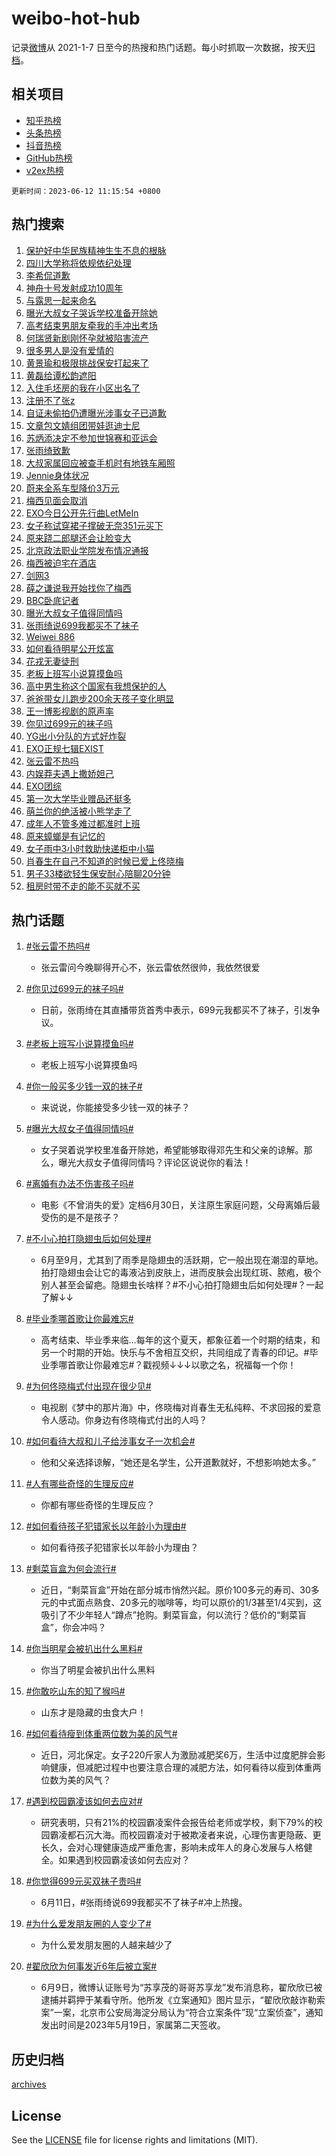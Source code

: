 # weibo-hot-hub

记录[微博](https://www.weibo.com)从 2021-1-7 日至今的热搜和热门话题。每小时抓取一次数据，按天[归档](archives)。

## 相关项目

- [知乎热榜](https://github.com/lonnyzhang423/zhihu-hot-hub)
- [头条热榜](https://github.com/lonnyzhang423/toutiao-hot-hub)
- [抖音热榜](https://github.com/lonnyzhang423/douyin-hot-hub)
- [GitHub热榜](https://github.com/lonnyzhang423/github-hot-hub)
- [v2ex热榜](https://github.com/lonnyzhang423/v2ex-hot-hub)


`更新时间：2023-06-12 11:15:54 +0800`

## 热门搜索

1. [保护好中华民族精神生生不息的根脉](https://m.weibo.cn/search?containerid=100103type%3D1%26t%3D10%26q%3D%23%E4%BF%9D%E6%8A%A4%E5%A5%BD%E4%B8%AD%E5%8D%8E%E6%B0%91%E6%97%8F%E7%B2%BE%E7%A5%9E%E7%94%9F%E7%94%9F%E4%B8%8D%E6%81%AF%E7%9A%84%E6%A0%B9%E8%84%89%23&stream_entry_id=51&isnewpage=1&extparam=seat%3D1%26dgr%3D0%26filter_type%3Drealtimehot%26c_type%3D51%26stream_entry_id%3D51%26cate%3D10103%26pos%3D0%26display_time%3D1686539753%26pre_seqid%3D168653975335801841923&luicode=10000011&lfid=106003type%253D25%2526t%253D3%2526disable_hot%253D1%2526filter_type%253Drealtimehot)
1. [四川大学称将依规依纪处理](https://m.weibo.cn/search?containerid=100103type%3D1%26t%3D10%26q%3D%23%E5%9B%9B%E5%B7%9D%E5%A4%A7%E5%AD%A6%E7%A7%B0%E5%B0%86%E4%BE%9D%E8%A7%84%E4%BE%9D%E7%BA%AA%E5%A4%84%E7%90%86%23&stream_entry_id=31&isnewpage=1&extparam=seat%3D1%26q%3D%2523%25E5%259B%259B%25E5%25B7%259D%25E5%25A4%25A7%25E5%25AD%25A6%25E7%25A7%25B0%25E5%25B0%2586%25E4%25BE%259D%25E8%25A7%2584%25E4%25BE%259D%25E7%25BA%25AA%25E5%25A4%2584%25E7%2590%2586%2523%26dgr%3D0%26c_type%3D31%26flag%3D1%26cate%3D5001%26pos%3D0%26realpos%3D1%26filter_type%3Drealtimehot%26band_rank%3D1%26stream_entry_id%3D31%26lcate%3D5001%26display_time%3D1686539753%26pre_seqid%3D168653975335801841923&luicode=10000011&lfid=106003type%253D25%2526t%253D3%2526disable_hot%253D1%2526filter_type%253Drealtimehot)
1. [李希侃道歉](https://m.weibo.cn/search?containerid=100103type%3D1%26t%3D10%26q%3D%23%E6%9D%8E%E5%B8%8C%E4%BE%83%E9%81%93%E6%AD%89%23&stream_entry_id=31&isnewpage=1&extparam=seat%3D1%26q%3D%2523%25E6%259D%258E%25E5%25B8%258C%25E4%25BE%2583%25E9%2581%2593%25E6%25AD%2589%2523%26dgr%3D0%26c_type%3D31%26flag%3D1%26cate%3D5001%26pos%3D1%26realpos%3D2%26filter_type%3Drealtimehot%26band_rank%3D2%26stream_entry_id%3D31%26lcate%3D5001%26display_time%3D1686539753%26pre_seqid%3D168653975335801841923&luicode=10000011&lfid=106003type%253D25%2526t%253D3%2526disable_hot%253D1%2526filter_type%253Drealtimehot)
1. [神舟十号发射成功10周年](https://m.weibo.cn/search?containerid=100103type%3D1%26t%3D10%26q%3D%23%E7%A5%9E%E8%88%9F%E5%8D%81%E5%8F%B7%E5%8F%91%E5%B0%84%E6%88%90%E5%8A%9F10%E5%91%A8%E5%B9%B4%23&stream_entry_id=31&isnewpage=1&extparam=seat%3D1%26q%3D%2523%25E7%25A5%259E%25E8%2588%259F%25E5%258D%2581%25E5%258F%25B7%25E5%258F%2591%25E5%25B0%2584%25E6%2588%2590%25E5%258A%259F10%25E5%2591%25A8%25E5%25B9%25B4%2523%26dgr%3D0%26c_type%3D31%26flag%3D0%26cate%3D5001%26pos%3D2%26realpos%3D3%26filter_type%3Drealtimehot%26band_rank%3D3%26stream_entry_id%3D31%26lcate%3D5001%26display_time%3D1686539753%26pre_seqid%3D168653975335801841923&luicode=10000011&lfid=106003type%253D25%2526t%253D3%2526disable_hot%253D1%2526filter_type%253Drealtimehot)
1. [与露思一起来命名](https://m.weibo.cn/search?containerid=100103type%3D1%26t%3D10%26q%3D%23%E4%B8%8E%E9%9C%B2%E6%80%9D%E4%B8%80%E8%B5%B7%E6%9D%A5%E5%91%BD%E5%90%8D%23&stream_entry_id=31&isnewpage=1&extparam=seat%3D1%26q%3D%2523%25E4%25B8%258E%25E9%259C%25B2%25E6%2580%259D%25E4%25B8%2580%25E8%25B5%25B7%25E6%259D%25A5%25E5%2591%25BD%25E5%2590%258D%2523%26dgr%3D0%26adid%3D192756%26c_type%3D31%26topic_ad%3D1%26cate%3D5001%26pos%3D3%26filter_type%3Drealtimehot%26stream_entry_id%3D31%26band_rank%3D4%26lcate%3D5001%26is_ad_pos%3D1%26display_time%3D1686539753%26pre_seqid%3D168653975335801841923&luicode=10000011&lfid=106003type%253D25%2526t%253D3%2526disable_hot%253D1%2526filter_type%253Drealtimehot)
1. [曝光大叔女子哭诉学校准备开除她](https://m.weibo.cn/search?containerid=100103type%3D1%26t%3D10%26q%3D%23%E6%9B%9D%E5%85%89%E5%A4%A7%E5%8F%94%E5%A5%B3%E5%AD%90%E5%93%AD%E8%AF%89%E5%AD%A6%E6%A0%A1%E5%87%86%E5%A4%87%E5%BC%80%E9%99%A4%E5%A5%B9%23&stream_entry_id=31&isnewpage=1&extparam=seat%3D1%26q%3D%2523%25E6%259B%259D%25E5%2585%2589%25E5%25A4%25A7%25E5%258F%2594%25E5%25A5%25B3%25E5%25AD%2590%25E5%2593%25AD%25E8%25AF%2589%25E5%25AD%25A6%25E6%25A0%25A1%25E5%2587%2586%25E5%25A4%2587%25E5%25BC%2580%25E9%2599%25A4%25E5%25A5%25B9%2523%26dgr%3D0%26c_type%3D31%26flag%3D16%26cate%3D5001%26pos%3D4%26realpos%3D4%26filter_type%3Drealtimehot%26band_rank%3D4%26stream_entry_id%3D31%26lcate%3D5001%26display_time%3D1686539753%26pre_seqid%3D168653975335801841923&luicode=10000011&lfid=106003type%253D25%2526t%253D3%2526disable_hot%253D1%2526filter_type%253Drealtimehot)
1. [高考结束男朋友牵我的手冲出考场](https://m.weibo.cn/search?containerid=100103type%3D1%26t%3D10%26q%3D%E9%AB%98%E8%80%83%E7%BB%93%E6%9D%9F%E7%94%B7%E6%9C%8B%E5%8F%8B%E7%89%B5%E6%88%91%E7%9A%84%E6%89%8B%E5%86%B2%E5%87%BA%E8%80%83%E5%9C%BA&stream_entry_id=31&isnewpage=1&extparam=seat%3D1%26q%3D%25E9%25AB%2598%25E8%2580%2583%25E7%25BB%2593%25E6%259D%259F%25E7%2594%25B7%25E6%259C%258B%25E5%258F%258B%25E7%2589%25B5%25E6%2588%2591%25E7%259A%2584%25E6%2589%258B%25E5%2586%25B2%25E5%2587%25BA%25E8%2580%2583%25E5%259C%25BA%26dgr%3D0%26c_type%3D31%26flag%3D2%26cate%3D5001%26pos%3D5%26realpos%3D5%26filter_type%3Drealtimehot%26band_rank%3D5%26stream_entry_id%3D31%26lcate%3D5001%26display_time%3D1686539753%26pre_seqid%3D168653975335801841923&luicode=10000011&lfid=106003type%253D25%2526t%253D3%2526disable_hot%253D1%2526filter_type%253Drealtimehot)
1. [何瑞贤新剧刚怀孕就被陷害流产](https://m.weibo.cn/search?containerid=100103type%3D1%26t%3D10%26q%3D%23%E4%BD%95%E7%91%9E%E8%B4%A4%E6%96%B0%E5%89%A7%E5%88%9A%E6%80%80%E5%AD%95%E5%B0%B1%E8%A2%AB%E9%99%B7%E5%AE%B3%E6%B5%81%E4%BA%A7%23&stream_entry_id=31&isnewpage=1&extparam=seat%3D1%26q%3D%2523%25E4%25BD%2595%25E7%2591%259E%25E8%25B4%25A4%25E6%2596%25B0%25E5%2589%25A7%25E5%2588%259A%25E6%2580%2580%25E5%25AD%2595%25E5%25B0%25B1%25E8%25A2%25AB%25E9%2599%25B7%25E5%25AE%25B3%25E6%25B5%2581%25E4%25BA%25A7%2523%26dgr%3D0%26c_type%3D31%26flag%3D2%26cate%3D5001%26pos%3D6%26realpos%3D6%26filter_type%3Drealtimehot%26band_rank%3D6%26stream_entry_id%3D31%26lcate%3D5001%26display_time%3D1686539753%26pre_seqid%3D168653975335801841923&luicode=10000011&lfid=106003type%253D25%2526t%253D3%2526disable_hot%253D1%2526filter_type%253Drealtimehot)
1. [很多男人是没有爱情的](https://m.weibo.cn/search?containerid=100103type%3D1%26t%3D10%26q%3D%E5%BE%88%E5%A4%9A%E7%94%B7%E4%BA%BA%E6%98%AF%E6%B2%A1%E6%9C%89%E7%88%B1%E6%83%85%E7%9A%84&stream_entry_id=31&isnewpage=1&extparam=seat%3D1%26q%3D%25E5%25BE%2588%25E5%25A4%259A%25E7%2594%25B7%25E4%25BA%25BA%25E6%2598%25AF%25E6%25B2%25A1%25E6%259C%2589%25E7%2588%25B1%25E6%2583%2585%25E7%259A%2584%26dgr%3D0%26c_type%3D31%26flag%3D2%26cate%3D5001%26pos%3D7%26realpos%3D7%26filter_type%3Drealtimehot%26band_rank%3D7%26stream_entry_id%3D31%26lcate%3D5001%26display_time%3D1686539753%26pre_seqid%3D168653975335801841923&luicode=10000011&lfid=106003type%253D25%2526t%253D3%2526disable_hot%253D1%2526filter_type%253Drealtimehot)
1. [黄景瑜和极限挑战保安打起来了](https://m.weibo.cn/search?containerid=100103type%3D1%26t%3D10%26q%3D%23%E9%BB%84%E6%99%AF%E7%91%9C%E5%92%8C%E6%9E%81%E9%99%90%E6%8C%91%E6%88%98%E4%BF%9D%E5%AE%89%E6%89%93%E8%B5%B7%E6%9D%A5%E4%BA%86%23&stream_entry_id=31&isnewpage=1&extparam=seat%3D1%26q%3D%2523%25E9%25BB%2584%25E6%2599%25AF%25E7%2591%259C%25E5%2592%258C%25E6%259E%2581%25E9%2599%2590%25E6%258C%2591%25E6%2588%2598%25E4%25BF%259D%25E5%25AE%2589%25E6%2589%2593%25E8%25B5%25B7%25E6%259D%25A5%25E4%25BA%2586%2523%26dgr%3D0%26c_type%3D31%26flag%3D2%26cate%3D5001%26pos%3D8%26realpos%3D8%26filter_type%3Drealtimehot%26band_rank%3D8%26stream_entry_id%3D31%26lcate%3D5001%26display_time%3D1686539753%26pre_seqid%3D168653975335801841923&luicode=10000011&lfid=106003type%253D25%2526t%253D3%2526disable_hot%253D1%2526filter_type%253Drealtimehot)
1. [黄磊给谭松韵遮阳](https://m.weibo.cn/search?containerid=100103type%3D1%26t%3D10%26q%3D%23%E9%BB%84%E7%A3%8A%E7%BB%99%E8%B0%AD%E6%9D%BE%E9%9F%B5%E9%81%AE%E9%98%B3%23&stream_entry_id=31&isnewpage=1&extparam=seat%3D1%26q%3D%2523%25E9%25BB%2584%25E7%25A3%258A%25E7%25BB%2599%25E8%25B0%25AD%25E6%259D%25BE%25E9%259F%25B5%25E9%2581%25AE%25E9%2598%25B3%2523%26dgr%3D0%26c_type%3D31%26flag%3D1%26cate%3D5001%26pos%3D9%26realpos%3D9%26filter_type%3Drealtimehot%26band_rank%3D9%26stream_entry_id%3D31%26lcate%3D5001%26display_time%3D1686539753%26pre_seqid%3D168653975335801841923&luicode=10000011&lfid=106003type%253D25%2526t%253D3%2526disable_hot%253D1%2526filter_type%253Drealtimehot)
1. [入住毛坯房的我在小区出名了](https://m.weibo.cn/search?containerid=100103type%3D1%26t%3D10%26q%3D%23%E5%85%A5%E4%BD%8F%E6%AF%9B%E5%9D%AF%E6%88%BF%E7%9A%84%E6%88%91%E5%9C%A8%E5%B0%8F%E5%8C%BA%E5%87%BA%E5%90%8D%E4%BA%86%23&stream_entry_id=31&isnewpage=1&extparam=seat%3D1%26q%3D%2523%25E5%2585%25A5%25E4%25BD%258F%25E6%25AF%259B%25E5%259D%25AF%25E6%2588%25BF%25E7%259A%2584%25E6%2588%2591%25E5%259C%25A8%25E5%25B0%258F%25E5%258C%25BA%25E5%2587%25BA%25E5%2590%258D%25E4%25BA%2586%2523%26dgr%3D0%26c_type%3D31%26flag%3D2%26cate%3D5001%26pos%3D10%26realpos%3D10%26filter_type%3Drealtimehot%26band_rank%3D10%26stream_entry_id%3D31%26lcate%3D5001%26display_time%3D1686539753%26pre_seqid%3D168653975335801841923&luicode=10000011&lfid=106003type%253D25%2526t%253D3%2526disable_hot%253D1%2526filter_type%253Drealtimehot)
1. [注册不了张z](https://m.weibo.cn/search?containerid=100103type%3D1%26t%3D10%26q%3D%23%E6%B3%A8%E5%86%8C%E4%B8%8D%E4%BA%86%E5%BC%A0z%23&stream_entry_id=31&isnewpage=1&extparam=seat%3D1%26q%3D%2523%25E6%25B3%25A8%25E5%2586%258C%25E4%25B8%258D%25E4%25BA%2586%25E5%25BC%25A0z%2523%26dgr%3D0%26c_type%3D31%26flag%3D0%26cate%3D5001%26pos%3D11%26realpos%3D11%26filter_type%3Drealtimehot%26band_rank%3D11%26stream_entry_id%3D31%26lcate%3D5001%26display_time%3D1686539753%26pre_seqid%3D168653975335801841923&luicode=10000011&lfid=106003type%253D25%2526t%253D3%2526disable_hot%253D1%2526filter_type%253Drealtimehot)
1. [自证未偷拍仍遭曝光涉事女子已道歉](https://m.weibo.cn/search?containerid=100103type%3D1%26t%3D10%26q%3D%23%E8%87%AA%E8%AF%81%E6%9C%AA%E5%81%B7%E6%8B%8D%E4%BB%8D%E9%81%AD%E6%9B%9D%E5%85%89%E6%B6%89%E4%BA%8B%E5%A5%B3%E5%AD%90%E5%B7%B2%E9%81%93%E6%AD%89%23&stream_entry_id=31&isnewpage=1&extparam=seat%3D1%26q%3D%2523%25E8%2587%25AA%25E8%25AF%2581%25E6%259C%25AA%25E5%2581%25B7%25E6%258B%258D%25E4%25BB%258D%25E9%2581%25AD%25E6%259B%259D%25E5%2585%2589%25E6%25B6%2589%25E4%25BA%258B%25E5%25A5%25B3%25E5%25AD%2590%25E5%25B7%25B2%25E9%2581%2593%25E6%25AD%2589%2523%26dgr%3D0%26c_type%3D31%26flag%3D0%26cate%3D5001%26pos%3D12%26realpos%3D12%26filter_type%3Drealtimehot%26band_rank%3D12%26stream_entry_id%3D31%26lcate%3D5001%26display_time%3D1686539753%26pre_seqid%3D168653975335801841923&luicode=10000011&lfid=106003type%253D25%2526t%253D3%2526disable_hot%253D1%2526filter_type%253Drealtimehot)
1. [文章包文婧组团带娃逛迪士尼](https://m.weibo.cn/search?containerid=100103type%3D1%26t%3D10%26q%3D%23%E6%96%87%E7%AB%A0%E5%8C%85%E6%96%87%E5%A9%A7%E7%BB%84%E5%9B%A2%E5%B8%A6%E5%A8%83%E9%80%9B%E8%BF%AA%E5%A3%AB%E5%B0%BC%23&stream_entry_id=31&isnewpage=1&extparam=seat%3D1%26q%3D%2523%25E6%2596%2587%25E7%25AB%25A0%25E5%258C%2585%25E6%2596%2587%25E5%25A9%25A7%25E7%25BB%2584%25E5%259B%25A2%25E5%25B8%25A6%25E5%25A8%2583%25E9%2580%259B%25E8%25BF%25AA%25E5%25A3%25AB%25E5%25B0%25BC%2523%26dgr%3D0%26c_type%3D31%26flag%3D2%26cate%3D5001%26pos%3D13%26realpos%3D13%26filter_type%3Drealtimehot%26band_rank%3D13%26stream_entry_id%3D31%26lcate%3D5001%26display_time%3D1686539753%26pre_seqid%3D168653975335801841923&luicode=10000011&lfid=106003type%253D25%2526t%253D3%2526disable_hot%253D1%2526filter_type%253Drealtimehot)
1. [苏炳添决定不参加世锦赛和亚运会](https://m.weibo.cn/search?containerid=100103type%3D1%26t%3D10%26q%3D%23%E8%8B%8F%E7%82%B3%E6%B7%BB%E5%86%B3%E5%AE%9A%E4%B8%8D%E5%8F%82%E5%8A%A0%E4%B8%96%E9%94%A6%E8%B5%9B%E5%92%8C%E4%BA%9A%E8%BF%90%E4%BC%9A%23&stream_entry_id=31&isnewpage=1&extparam=seat%3D1%26q%3D%2523%25E8%258B%258F%25E7%2582%25B3%25E6%25B7%25BB%25E5%2586%25B3%25E5%25AE%259A%25E4%25B8%258D%25E5%258F%2582%25E5%258A%25A0%25E4%25B8%2596%25E9%2594%25A6%25E8%25B5%259B%25E5%2592%258C%25E4%25BA%259A%25E8%25BF%2590%25E4%25BC%259A%2523%26dgr%3D0%26c_type%3D31%26flag%3D1%26cate%3D5001%26pos%3D14%26realpos%3D14%26filter_type%3Drealtimehot%26band_rank%3D14%26stream_entry_id%3D31%26lcate%3D5001%26display_time%3D1686539753%26pre_seqid%3D168653975335801841923&luicode=10000011&lfid=106003type%253D25%2526t%253D3%2526disable_hot%253D1%2526filter_type%253Drealtimehot)
1. [张雨绮致歉](https://m.weibo.cn/search?containerid=100103type%3D1%26t%3D10%26q%3D%E5%BC%A0%E9%9B%A8%E7%BB%AE%E8%87%B4%E6%AD%89&stream_entry_id=31&isnewpage=1&extparam=seat%3D1%26q%3D%25E5%25BC%25A0%25E9%259B%25A8%25E7%25BB%25AE%25E8%2587%25B4%25E6%25AD%2589%26dgr%3D0%26c_type%3D31%26flag%3D2%26cate%3D5001%26pos%3D15%26realpos%3D15%26filter_type%3Drealtimehot%26band_rank%3D15%26stream_entry_id%3D31%26lcate%3D5001%26display_time%3D1686539753%26pre_seqid%3D168653975335801841923&luicode=10000011&lfid=106003type%253D25%2526t%253D3%2526disable_hot%253D1%2526filter_type%253Drealtimehot)
1. [大叔家属回应被查手机时有地铁车厢照](https://m.weibo.cn/search?containerid=100103type%3D1%26t%3D10%26q%3D%23%E5%A4%A7%E5%8F%94%E5%AE%B6%E5%B1%9E%E5%9B%9E%E5%BA%94%E8%A2%AB%E6%9F%A5%E6%89%8B%E6%9C%BA%E6%97%B6%E6%9C%89%E5%9C%B0%E9%93%81%E8%BD%A6%E5%8E%A2%E7%85%A7%23&stream_entry_id=31&isnewpage=1&extparam=seat%3D1%26q%3D%2523%25E5%25A4%25A7%25E5%258F%2594%25E5%25AE%25B6%25E5%25B1%259E%25E5%259B%259E%25E5%25BA%2594%25E8%25A2%25AB%25E6%259F%25A5%25E6%2589%258B%25E6%259C%25BA%25E6%2597%25B6%25E6%259C%2589%25E5%259C%25B0%25E9%2593%2581%25E8%25BD%25A6%25E5%258E%25A2%25E7%2585%25A7%2523%26dgr%3D0%26c_type%3D31%26flag%3D0%26cate%3D5001%26pos%3D16%26realpos%3D16%26filter_type%3Drealtimehot%26band_rank%3D16%26stream_entry_id%3D31%26lcate%3D5001%26display_time%3D1686539753%26pre_seqid%3D168653975335801841923&luicode=10000011&lfid=106003type%253D25%2526t%253D3%2526disable_hot%253D1%2526filter_type%253Drealtimehot)
1. [Jennie身体状况](https://m.weibo.cn/search?containerid=100103type%3D1%26t%3D10%26q%3D%23Jennie%E8%BA%AB%E4%BD%93%E7%8A%B6%E5%86%B5%23&stream_entry_id=31&isnewpage=1&extparam=seat%3D1%26q%3D%2523Jennie%25E8%25BA%25AB%25E4%25BD%2593%25E7%258A%25B6%25E5%2586%25B5%2523%26dgr%3D0%26c_type%3D31%26flag%3D2%26cate%3D5001%26pos%3D17%26realpos%3D17%26filter_type%3Drealtimehot%26band_rank%3D17%26stream_entry_id%3D31%26lcate%3D5001%26display_time%3D1686539753%26pre_seqid%3D168653975335801841923&luicode=10000011&lfid=106003type%253D25%2526t%253D3%2526disable_hot%253D1%2526filter_type%253Drealtimehot)
1. [蔚来全系车型降价3万元](https://m.weibo.cn/search?containerid=100103type%3D1%26t%3D10%26q%3D%23%E8%94%9A%E6%9D%A5%E5%85%A8%E7%B3%BB%E8%BD%A6%E5%9E%8B%E9%99%8D%E4%BB%B73%E4%B8%87%E5%85%83%23&stream_entry_id=31&isnewpage=1&extparam=seat%3D1%26q%3D%2523%25E8%2594%259A%25E6%259D%25A5%25E5%2585%25A8%25E7%25B3%25BB%25E8%25BD%25A6%25E5%259E%258B%25E9%2599%258D%25E4%25BB%25B73%25E4%25B8%2587%25E5%2585%2583%2523%26dgr%3D0%26c_type%3D31%26flag%3D1%26cate%3D5001%26pos%3D18%26realpos%3D18%26filter_type%3Drealtimehot%26band_rank%3D18%26stream_entry_id%3D31%26lcate%3D5001%26display_time%3D1686539753%26pre_seqid%3D168653975335801841923&luicode=10000011&lfid=106003type%253D25%2526t%253D3%2526disable_hot%253D1%2526filter_type%253Drealtimehot)
1. [梅西见面会取消](https://m.weibo.cn/search?containerid=100103type%3D1%26t%3D10%26q%3D%23%E6%A2%85%E8%A5%BF%E8%A7%81%E9%9D%A2%E4%BC%9A%E5%8F%96%E6%B6%88%23&stream_entry_id=31&isnewpage=1&extparam=seat%3D1%26q%3D%2523%25E6%25A2%2585%25E8%25A5%25BF%25E8%25A7%2581%25E9%259D%25A2%25E4%25BC%259A%25E5%258F%2596%25E6%25B6%2588%2523%26dgr%3D0%26c_type%3D31%26flag%3D2%26cate%3D5001%26pos%3D19%26realpos%3D19%26filter_type%3Drealtimehot%26band_rank%3D19%26stream_entry_id%3D31%26lcate%3D5001%26display_time%3D1686539753%26pre_seqid%3D168653975335801841923&luicode=10000011&lfid=106003type%253D25%2526t%253D3%2526disable_hot%253D1%2526filter_type%253Drealtimehot)
1. [EXO今日公开先行曲LetMeIn](https://m.weibo.cn/search?containerid=100103type%3D1%26t%3D10%26q%3D%23EXO%E4%BB%8A%E6%97%A5%E5%85%AC%E5%BC%80%E5%85%88%E8%A1%8C%E6%9B%B2LetMeIn%23&stream_entry_id=31&isnewpage=1&extparam=seat%3D1%26q%3D%2523EXO%25E4%25BB%258A%25E6%2597%25A5%25E5%2585%25AC%25E5%25BC%2580%25E5%2585%2588%25E8%25A1%258C%25E6%259B%25B2LetMeIn%2523%26dgr%3D0%26c_type%3D31%26flag%3D1%26cate%3D5001%26pos%3D20%26realpos%3D20%26filter_type%3Drealtimehot%26band_rank%3D20%26stream_entry_id%3D31%26lcate%3D5001%26display_time%3D1686539753%26pre_seqid%3D168653975335801841923&luicode=10000011&lfid=106003type%253D25%2526t%253D3%2526disable_hot%253D1%2526filter_type%253Drealtimehot)
1. [女子称试穿裙子撑破无奈351元买下](https://m.weibo.cn/search?containerid=100103type%3D1%26t%3D10%26q%3D%23%E5%A5%B3%E5%AD%90%E7%A7%B0%E8%AF%95%E7%A9%BF%E8%A3%99%E5%AD%90%E6%92%91%E7%A0%B4%E6%97%A0%E5%A5%88351%E5%85%83%E4%B9%B0%E4%B8%8B%23&stream_entry_id=31&isnewpage=1&extparam=seat%3D1%26q%3D%2523%25E5%25A5%25B3%25E5%25AD%2590%25E7%25A7%25B0%25E8%25AF%2595%25E7%25A9%25BF%25E8%25A3%2599%25E5%25AD%2590%25E6%2592%2591%25E7%25A0%25B4%25E6%2597%25A0%25E5%25A5%2588351%25E5%2585%2583%25E4%25B9%25B0%25E4%25B8%258B%2523%26dgr%3D0%26c_type%3D31%26flag%3D1%26cate%3D5001%26pos%3D21%26realpos%3D21%26filter_type%3Drealtimehot%26band_rank%3D21%26stream_entry_id%3D31%26lcate%3D5001%26display_time%3D1686539753%26pre_seqid%3D168653975335801841923&luicode=10000011&lfid=106003type%253D25%2526t%253D3%2526disable_hot%253D1%2526filter_type%253Drealtimehot)
1. [原来跷二郎腿还会让脸变大](https://m.weibo.cn/search?containerid=100103type%3D1%26t%3D10%26q%3D%23%E5%8E%9F%E6%9D%A5%E8%B7%B7%E4%BA%8C%E9%83%8E%E8%85%BF%E8%BF%98%E4%BC%9A%E8%AE%A9%E8%84%B8%E5%8F%98%E5%A4%A7%23&stream_entry_id=31&isnewpage=1&extparam=seat%3D1%26q%3D%2523%25E5%258E%259F%25E6%259D%25A5%25E8%25B7%25B7%25E4%25BA%258C%25E9%2583%258E%25E8%2585%25BF%25E8%25BF%2598%25E4%25BC%259A%25E8%25AE%25A9%25E8%2584%25B8%25E5%258F%2598%25E5%25A4%25A7%2523%26dgr%3D0%26c_type%3D31%26flag%3D0%26cate%3D5001%26pos%3D22%26realpos%3D22%26filter_type%3Drealtimehot%26band_rank%3D22%26stream_entry_id%3D31%26lcate%3D5001%26display_time%3D1686539753%26pre_seqid%3D168653975335801841923&luicode=10000011&lfid=106003type%253D25%2526t%253D3%2526disable_hot%253D1%2526filter_type%253Drealtimehot)
1. [北京政法职业学院发布情况通报](https://m.weibo.cn/search?containerid=100103type%3D1%26t%3D10%26q%3D%23%E5%8C%97%E4%BA%AC%E6%94%BF%E6%B3%95%E8%81%8C%E4%B8%9A%E5%AD%A6%E9%99%A2%E5%8F%91%E5%B8%83%E6%83%85%E5%86%B5%E9%80%9A%E6%8A%A5%23&stream_entry_id=31&isnewpage=1&extparam=seat%3D1%26q%3D%2523%25E5%258C%2597%25E4%25BA%25AC%25E6%2594%25BF%25E6%25B3%2595%25E8%2581%258C%25E4%25B8%259A%25E5%25AD%25A6%25E9%2599%25A2%25E5%258F%2591%25E5%25B8%2583%25E6%2583%2585%25E5%2586%25B5%25E9%2580%259A%25E6%258A%25A5%2523%26dgr%3D0%26c_type%3D31%26flag%3D2%26cate%3D5001%26pos%3D23%26realpos%3D23%26filter_type%3Drealtimehot%26band_rank%3D23%26stream_entry_id%3D31%26lcate%3D5001%26display_time%3D1686539753%26pre_seqid%3D168653975335801841923&luicode=10000011&lfid=106003type%253D25%2526t%253D3%2526disable_hot%253D1%2526filter_type%253Drealtimehot)
1. [梅西被迫宅在酒店](https://m.weibo.cn/search?containerid=100103type%3D1%26t%3D10%26q%3D%23%E6%A2%85%E8%A5%BF%E8%A2%AB%E8%BF%AB%E5%AE%85%E5%9C%A8%E9%85%92%E5%BA%97%23&stream_entry_id=31&isnewpage=1&extparam=seat%3D1%26q%3D%2523%25E6%25A2%2585%25E8%25A5%25BF%25E8%25A2%25AB%25E8%25BF%25AB%25E5%25AE%2585%25E5%259C%25A8%25E9%2585%2592%25E5%25BA%2597%2523%26dgr%3D0%26c_type%3D31%26flag%3D2%26cate%3D5001%26pos%3D24%26realpos%3D24%26filter_type%3Drealtimehot%26band_rank%3D24%26stream_entry_id%3D31%26lcate%3D5001%26display_time%3D1686539753%26pre_seqid%3D168653975335801841923&luicode=10000011&lfid=106003type%253D25%2526t%253D3%2526disable_hot%253D1%2526filter_type%253Drealtimehot)
1. [剑网3](https://m.weibo.cn/search?containerid=100103type%3D1%26t%3D10%26q%3D%E5%89%91%E7%BD%913&stream_entry_id=31&isnewpage=1&extparam=seat%3D1%26q%3D%25E5%2589%2591%25E7%25BD%25913%26dgr%3D0%26c_type%3D31%26flag%3D1%26cate%3D5001%26pos%3D25%26realpos%3D25%26filter_type%3Drealtimehot%26band_rank%3D25%26stream_entry_id%3D31%26lcate%3D5001%26display_time%3D1686539753%26pre_seqid%3D168653975335801841923&luicode=10000011&lfid=106003type%253D25%2526t%253D3%2526disable_hot%253D1%2526filter_type%253Drealtimehot)
1. [薛之谦说我开始找你了梅西](https://m.weibo.cn/search?containerid=100103type%3D1%26t%3D10%26q%3D%23%E8%96%9B%E4%B9%8B%E8%B0%A6%E8%AF%B4%E6%88%91%E5%BC%80%E5%A7%8B%E6%89%BE%E4%BD%A0%E4%BA%86%E6%A2%85%E8%A5%BF%23&stream_entry_id=31&isnewpage=1&extparam=seat%3D1%26q%3D%2523%25E8%2596%259B%25E4%25B9%258B%25E8%25B0%25A6%25E8%25AF%25B4%25E6%2588%2591%25E5%25BC%2580%25E5%25A7%258B%25E6%2589%25BE%25E4%25BD%25A0%25E4%25BA%2586%25E6%25A2%2585%25E8%25A5%25BF%2523%26dgr%3D0%26c_type%3D31%26flag%3D0%26cate%3D5001%26pos%3D26%26realpos%3D26%26filter_type%3Drealtimehot%26band_rank%3D26%26stream_entry_id%3D31%26lcate%3D5001%26display_time%3D1686539753%26pre_seqid%3D168653975335801841923&luicode=10000011&lfid=106003type%253D25%2526t%253D3%2526disable_hot%253D1%2526filter_type%253Drealtimehot)
1. [BBC卧底记者](https://m.weibo.cn/search?containerid=100103type%3D1%26t%3D10%26q%3DBBC%E5%8D%A7%E5%BA%95%E8%AE%B0%E8%80%85&stream_entry_id=31&isnewpage=1&extparam=seat%3D1%26q%3DBBC%25E5%258D%25A7%25E5%25BA%2595%25E8%25AE%25B0%25E8%2580%2585%26dgr%3D0%26c_type%3D31%26flag%3D1%26cate%3D5001%26pos%3D27%26realpos%3D27%26filter_type%3Drealtimehot%26band_rank%3D27%26stream_entry_id%3D31%26lcate%3D5001%26display_time%3D1686539753%26pre_seqid%3D168653975335801841923&luicode=10000011&lfid=106003type%253D25%2526t%253D3%2526disable_hot%253D1%2526filter_type%253Drealtimehot)
1. [曝光大叔女子值得同情吗](https://m.weibo.cn/search?containerid=100103type%3D1%26t%3D10%26q%3D%23%E6%9B%9D%E5%85%89%E5%A4%A7%E5%8F%94%E5%A5%B3%E5%AD%90%E5%80%BC%E5%BE%97%E5%90%8C%E6%83%85%E5%90%97%23&stream_entry_id=31&isnewpage=1&extparam=seat%3D1%26q%3D%2523%25E6%259B%259D%25E5%2585%2589%25E5%25A4%25A7%25E5%258F%2594%25E5%25A5%25B3%25E5%25AD%2590%25E5%2580%25BC%25E5%25BE%2597%25E5%2590%258C%25E6%2583%2585%25E5%2590%2597%2523%26dgr%3D0%26c_type%3D31%26flag%3D1%26cate%3D5001%26pos%3D28%26realpos%3D28%26filter_type%3Drealtimehot%26band_rank%3D28%26stream_entry_id%3D31%26lcate%3D5001%26display_time%3D1686539753%26pre_seqid%3D168653975335801841923&luicode=10000011&lfid=106003type%253D25%2526t%253D3%2526disable_hot%253D1%2526filter_type%253Drealtimehot)
1. [张雨绮说699我都买不了袜子](https://m.weibo.cn/search?containerid=100103type%3D1%26t%3D10%26q%3D%23%E5%BC%A0%E9%9B%A8%E7%BB%AE%E8%AF%B4699%E6%88%91%E9%83%BD%E4%B9%B0%E4%B8%8D%E4%BA%86%E8%A2%9C%E5%AD%90%23&stream_entry_id=31&isnewpage=1&extparam=seat%3D1%26q%3D%2523%25E5%25BC%25A0%25E9%259B%25A8%25E7%25BB%25AE%25E8%25AF%25B4699%25E6%2588%2591%25E9%2583%25BD%25E4%25B9%25B0%25E4%25B8%258D%25E4%25BA%2586%25E8%25A2%259C%25E5%25AD%2590%2523%26dgr%3D0%26c_type%3D31%26flag%3D0%26cate%3D5001%26pos%3D29%26realpos%3D29%26filter_type%3Drealtimehot%26band_rank%3D29%26stream_entry_id%3D31%26lcate%3D5001%26display_time%3D1686539753%26pre_seqid%3D168653975335801841923&luicode=10000011&lfid=106003type%253D25%2526t%253D3%2526disable_hot%253D1%2526filter_type%253Drealtimehot)
1. [Weiwei 886](https://m.weibo.cn/search?containerid=100103type%3D1%26t%3D10%26q%3DWeiwei+886&stream_entry_id=31&isnewpage=1&extparam=seat%3D1%26q%3DWeiwei%2520886%26dgr%3D0%26c_type%3D31%26flag%3D0%26cate%3D5001%26pos%3D30%26realpos%3D30%26filter_type%3Drealtimehot%26band_rank%3D30%26stream_entry_id%3D31%26lcate%3D5001%26display_time%3D1686539753%26pre_seqid%3D168653975335801841923&luicode=10000011&lfid=106003type%253D25%2526t%253D3%2526disable_hot%253D1%2526filter_type%253Drealtimehot)
1. [如何看待明星公开炫富](https://m.weibo.cn/search?containerid=100103type%3D1%26t%3D10%26q%3D%23%E5%A6%82%E4%BD%95%E7%9C%8B%E5%BE%85%E6%98%8E%E6%98%9F%E5%85%AC%E5%BC%80%E7%82%AB%E5%AF%8C%23&stream_entry_id=31&isnewpage=1&extparam=seat%3D1%26q%3D%2523%25E5%25A6%2582%25E4%25BD%2595%25E7%259C%258B%25E5%25BE%2585%25E6%2598%258E%25E6%2598%259F%25E5%2585%25AC%25E5%25BC%2580%25E7%2582%25AB%25E5%25AF%258C%2523%26dgr%3D0%26c_type%3D31%26flag%3D1%26cate%3D5001%26pos%3D31%26realpos%3D31%26filter_type%3Drealtimehot%26band_rank%3D31%26stream_entry_id%3D31%26lcate%3D5001%26display_time%3D1686539753%26pre_seqid%3D168653975335801841923&luicode=10000011&lfid=106003type%253D25%2526t%253D3%2526disable_hot%253D1%2526filter_type%253Drealtimehot)
1. [花戎无妻徒刑](https://m.weibo.cn/search?containerid=100103type%3D1%26t%3D10%26q%3D%23%E8%8A%B1%E6%88%8E%E6%97%A0%E5%A6%BB%E5%BE%92%E5%88%91%23&stream_entry_id=31&isnewpage=1&extparam=seat%3D1%26q%3D%2523%25E8%258A%25B1%25E6%2588%258E%25E6%2597%25A0%25E5%25A6%25BB%25E5%25BE%2592%25E5%2588%2591%2523%26dgr%3D0%26c_type%3D31%26flag%3D1%26cate%3D5001%26pos%3D32%26realpos%3D32%26filter_type%3Drealtimehot%26band_rank%3D32%26stream_entry_id%3D31%26lcate%3D5001%26display_time%3D1686539753%26pre_seqid%3D168653975335801841923&luicode=10000011&lfid=106003type%253D25%2526t%253D3%2526disable_hot%253D1%2526filter_type%253Drealtimehot)
1. [老板上班写小说算摸鱼吗](https://m.weibo.cn/search?containerid=100103type%3D1%26t%3D10%26q%3D%23%E8%80%81%E6%9D%BF%E4%B8%8A%E7%8F%AD%E5%86%99%E5%B0%8F%E8%AF%B4%E7%AE%97%E6%91%B8%E9%B1%BC%E5%90%97%23&stream_entry_id=31&isnewpage=1&extparam=seat%3D1%26q%3D%2523%25E8%2580%2581%25E6%259D%25BF%25E4%25B8%258A%25E7%258F%25AD%25E5%2586%2599%25E5%25B0%258F%25E8%25AF%25B4%25E7%25AE%2597%25E6%2591%25B8%25E9%25B1%25BC%25E5%2590%2597%2523%26dgr%3D0%26c_type%3D31%26flag%3D1%26cate%3D5001%26pos%3D33%26realpos%3D33%26filter_type%3Drealtimehot%26band_rank%3D33%26stream_entry_id%3D31%26lcate%3D5001%26display_time%3D1686539753%26pre_seqid%3D168653975335801841923&luicode=10000011&lfid=106003type%253D25%2526t%253D3%2526disable_hot%253D1%2526filter_type%253Drealtimehot)
1. [高中男生称这个国家有我想保护的人](https://m.weibo.cn/search?containerid=100103type%3D1%26t%3D10%26q%3D%23%E9%AB%98%E4%B8%AD%E7%94%B7%E7%94%9F%E7%A7%B0%E8%BF%99%E4%B8%AA%E5%9B%BD%E5%AE%B6%E6%9C%89%E6%88%91%E6%83%B3%E4%BF%9D%E6%8A%A4%E7%9A%84%E4%BA%BA%23&stream_entry_id=31&isnewpage=1&extparam=seat%3D1%26q%3D%2523%25E9%25AB%2598%25E4%25B8%25AD%25E7%2594%25B7%25E7%2594%259F%25E7%25A7%25B0%25E8%25BF%2599%25E4%25B8%25AA%25E5%259B%25BD%25E5%25AE%25B6%25E6%259C%2589%25E6%2588%2591%25E6%2583%25B3%25E4%25BF%259D%25E6%258A%25A4%25E7%259A%2584%25E4%25BA%25BA%2523%26dgr%3D0%26c_type%3D31%26flag%3D1%26cate%3D5001%26pos%3D34%26realpos%3D34%26filter_type%3Drealtimehot%26band_rank%3D34%26stream_entry_id%3D31%26lcate%3D5001%26display_time%3D1686539753%26pre_seqid%3D168653975335801841923&luicode=10000011&lfid=106003type%253D25%2526t%253D3%2526disable_hot%253D1%2526filter_type%253Drealtimehot)
1. [爸爸带女儿跑步200余天孩子变化明显](https://m.weibo.cn/search?containerid=100103type%3D1%26t%3D10%26q%3D%23%E7%88%B8%E7%88%B8%E5%B8%A6%E5%A5%B3%E5%84%BF%E8%B7%91%E6%AD%A5200%E4%BD%99%E5%A4%A9%E5%AD%A9%E5%AD%90%E5%8F%98%E5%8C%96%E6%98%8E%E6%98%BE%23&stream_entry_id=31&isnewpage=1&extparam=seat%3D1%26q%3D%2523%25E7%2588%25B8%25E7%2588%25B8%25E5%25B8%25A6%25E5%25A5%25B3%25E5%2584%25BF%25E8%25B7%2591%25E6%25AD%25A5200%25E4%25BD%2599%25E5%25A4%25A9%25E5%25AD%25A9%25E5%25AD%2590%25E5%258F%2598%25E5%258C%2596%25E6%2598%258E%25E6%2598%25BE%2523%26dgr%3D0%26c_type%3D31%26flag%3D0%26cate%3D5001%26pos%3D35%26realpos%3D35%26filter_type%3Drealtimehot%26band_rank%3D35%26stream_entry_id%3D31%26lcate%3D5001%26display_time%3D1686539753%26pre_seqid%3D168653975335801841923&luicode=10000011&lfid=106003type%253D25%2526t%253D3%2526disable_hot%253D1%2526filter_type%253Drealtimehot)
1. [王一博影视剧的原声率](https://m.weibo.cn/search?containerid=100103type%3D1%26t%3D10%26q%3D%23%E7%8E%8B%E4%B8%80%E5%8D%9A%E5%BD%B1%E8%A7%86%E5%89%A7%E7%9A%84%E5%8E%9F%E5%A3%B0%E7%8E%87%23&stream_entry_id=31&isnewpage=1&extparam=seat%3D1%26q%3D%2523%25E7%258E%258B%25E4%25B8%2580%25E5%258D%259A%25E5%25BD%25B1%25E8%25A7%2586%25E5%2589%25A7%25E7%259A%2584%25E5%258E%259F%25E5%25A3%25B0%25E7%258E%2587%2523%26dgr%3D0%26c_type%3D31%26flag%3D1%26cate%3D5001%26pos%3D36%26realpos%3D36%26filter_type%3Drealtimehot%26band_rank%3D36%26stream_entry_id%3D31%26lcate%3D5001%26display_time%3D1686539753%26pre_seqid%3D168653975335801841923&luicode=10000011&lfid=106003type%253D25%2526t%253D3%2526disable_hot%253D1%2526filter_type%253Drealtimehot)
1. [你见过699元的袜子吗](https://m.weibo.cn/search?containerid=100103type%3D1%26t%3D10%26q%3D%23%E4%BD%A0%E8%A7%81%E8%BF%87699%E5%85%83%E7%9A%84%E8%A2%9C%E5%AD%90%E5%90%97%23&stream_entry_id=31&isnewpage=1&extparam=seat%3D1%26q%3D%2523%25E4%25BD%25A0%25E8%25A7%2581%25E8%25BF%2587699%25E5%2585%2583%25E7%259A%2584%25E8%25A2%259C%25E5%25AD%2590%25E5%2590%2597%2523%26dgr%3D0%26c_type%3D31%26flag%3D0%26cate%3D5001%26pos%3D37%26realpos%3D37%26filter_type%3Drealtimehot%26band_rank%3D37%26stream_entry_id%3D31%26lcate%3D5001%26display_time%3D1686539753%26pre_seqid%3D168653975335801841923&luicode=10000011&lfid=106003type%253D25%2526t%253D3%2526disable_hot%253D1%2526filter_type%253Drealtimehot)
1. [YG出小分队的方式好炸裂](https://m.weibo.cn/search?containerid=100103type%3D1%26t%3D10%26q%3D%23YG%E5%87%BA%E5%B0%8F%E5%88%86%E9%98%9F%E7%9A%84%E6%96%B9%E5%BC%8F%E5%A5%BD%E7%82%B8%E8%A3%82%23&stream_entry_id=31&isnewpage=1&extparam=seat%3D1%26q%3D%2523YG%25E5%2587%25BA%25E5%25B0%258F%25E5%2588%2586%25E9%2598%259F%25E7%259A%2584%25E6%2596%25B9%25E5%25BC%258F%25E5%25A5%25BD%25E7%2582%25B8%25E8%25A3%2582%2523%26dgr%3D0%26c_type%3D31%26flag%3D1%26cate%3D5001%26pos%3D38%26realpos%3D38%26filter_type%3Drealtimehot%26band_rank%3D38%26stream_entry_id%3D31%26lcate%3D5001%26display_time%3D1686539753%26pre_seqid%3D168653975335801841923&luicode=10000011&lfid=106003type%253D25%2526t%253D3%2526disable_hot%253D1%2526filter_type%253Drealtimehot)
1. [EXO正规七辑EXIST](https://m.weibo.cn/search?containerid=100103type%3D1%26t%3D10%26q%3D%23EXO%E6%AD%A3%E8%A7%84%E4%B8%83%E8%BE%91EXIST%23&stream_entry_id=31&isnewpage=1&extparam=seat%3D1%26q%3D%2523EXO%25E6%25AD%25A3%25E8%25A7%2584%25E4%25B8%2583%25E8%25BE%2591EXIST%2523%26dgr%3D0%26c_type%3D31%26flag%3D0%26cate%3D5001%26pos%3D39%26realpos%3D39%26filter_type%3Drealtimehot%26band_rank%3D39%26stream_entry_id%3D31%26lcate%3D5001%26display_time%3D1686539753%26pre_seqid%3D168653975335801841923&luicode=10000011&lfid=106003type%253D25%2526t%253D3%2526disable_hot%253D1%2526filter_type%253Drealtimehot)
1. [张云雷不热吗](https://m.weibo.cn/search?containerid=100103type%3D1%26t%3D10%26q%3D%23%E5%BC%A0%E4%BA%91%E9%9B%B7%E4%B8%8D%E7%83%AD%E5%90%97%23&stream_entry_id=31&isnewpage=1&extparam=seat%3D1%26q%3D%2523%25E5%25BC%25A0%25E4%25BA%2591%25E9%259B%25B7%25E4%25B8%258D%25E7%2583%25AD%25E5%2590%2597%2523%26dgr%3D0%26c_type%3D31%26flag%3D0%26cate%3D5001%26pos%3D40%26realpos%3D40%26filter_type%3Drealtimehot%26band_rank%3D40%26stream_entry_id%3D31%26lcate%3D5001%26display_time%3D1686539753%26pre_seqid%3D168653975335801841923&luicode=10000011&lfid=106003type%253D25%2526t%253D3%2526disable_hot%253D1%2526filter_type%253Drealtimehot)
1. [内娱莽夫遇上撒娇妲己](https://m.weibo.cn/search?containerid=100103type%3D1%26t%3D10%26q%3D%23%E5%86%85%E5%A8%B1%E8%8E%BD%E5%A4%AB%E9%81%87%E4%B8%8A%E6%92%92%E5%A8%87%E5%A6%B2%E5%B7%B1%23&stream_entry_id=31&isnewpage=1&extparam=seat%3D1%26q%3D%2523%25E5%2586%2585%25E5%25A8%25B1%25E8%258E%25BD%25E5%25A4%25AB%25E9%2581%2587%25E4%25B8%258A%25E6%2592%2592%25E5%25A8%2587%25E5%25A6%25B2%25E5%25B7%25B1%2523%26dgr%3D0%26c_type%3D31%26flag%3D1%26cate%3D5001%26pos%3D41%26realpos%3D41%26filter_type%3Drealtimehot%26band_rank%3D41%26stream_entry_id%3D31%26lcate%3D5001%26display_time%3D1686539753%26pre_seqid%3D168653975335801841923&luicode=10000011&lfid=106003type%253D25%2526t%253D3%2526disable_hot%253D1%2526filter_type%253Drealtimehot)
1. [EXO团综](https://m.weibo.cn/search?containerid=100103type%3D1%26t%3D10%26q%3DEXO%E5%9B%A2%E7%BB%BC&stream_entry_id=31&isnewpage=1&extparam=seat%3D1%26q%3DEXO%25E5%259B%25A2%25E7%25BB%25BC%26dgr%3D0%26c_type%3D31%26flag%3D0%26cate%3D5001%26pos%3D42%26realpos%3D42%26filter_type%3Drealtimehot%26band_rank%3D42%26stream_entry_id%3D31%26lcate%3D5001%26display_time%3D1686539753%26pre_seqid%3D168653975335801841923&luicode=10000011&lfid=106003type%253D25%2526t%253D3%2526disable_hot%253D1%2526filter_type%253Drealtimehot)
1. [第一次大学毕业赠品还挺多](https://m.weibo.cn/search?containerid=100103type%3D1%26t%3D10%26q%3D%23%E7%AC%AC%E4%B8%80%E6%AC%A1%E5%A4%A7%E5%AD%A6%E6%AF%95%E4%B8%9A%E8%B5%A0%E5%93%81%E8%BF%98%E6%8C%BA%E5%A4%9A%23&stream_entry_id=31&isnewpage=1&extparam=seat%3D1%26q%3D%2523%25E7%25AC%25AC%25E4%25B8%2580%25E6%25AC%25A1%25E5%25A4%25A7%25E5%25AD%25A6%25E6%25AF%2595%25E4%25B8%259A%25E8%25B5%25A0%25E5%2593%2581%25E8%25BF%2598%25E6%258C%25BA%25E5%25A4%259A%2523%26dgr%3D0%26c_type%3D31%26flag%3D1%26cate%3D5001%26pos%3D43%26realpos%3D43%26filter_type%3Drealtimehot%26band_rank%3D43%26stream_entry_id%3D31%26lcate%3D5001%26display_time%3D1686539753%26pre_seqid%3D168653975335801841923&luicode=10000011&lfid=106003type%253D25%2526t%253D3%2526disable_hot%253D1%2526filter_type%253Drealtimehot)
1. [萌兰你的绝活被小熊学走了](https://m.weibo.cn/search?containerid=100103type%3D1%26t%3D10%26q%3D%23%E8%90%8C%E5%85%B0%E4%BD%A0%E7%9A%84%E7%BB%9D%E6%B4%BB%E8%A2%AB%E5%B0%8F%E7%86%8A%E5%AD%A6%E8%B5%B0%E4%BA%86%23&stream_entry_id=31&isnewpage=1&extparam=seat%3D1%26q%3D%2523%25E8%2590%258C%25E5%2585%25B0%25E4%25BD%25A0%25E7%259A%2584%25E7%25BB%259D%25E6%25B4%25BB%25E8%25A2%25AB%25E5%25B0%258F%25E7%2586%258A%25E5%25AD%25A6%25E8%25B5%25B0%25E4%25BA%2586%2523%26dgr%3D0%26c_type%3D31%26flag%3D1%26cate%3D5001%26pos%3D44%26realpos%3D44%26filter_type%3Drealtimehot%26band_rank%3D44%26stream_entry_id%3D31%26lcate%3D5001%26display_time%3D1686539753%26pre_seqid%3D168653975335801841923&luicode=10000011&lfid=106003type%253D25%2526t%253D3%2526disable_hot%253D1%2526filter_type%253Drealtimehot)
1. [成年人不管多难过都准时上班](https://m.weibo.cn/search?containerid=100103type%3D1%26t%3D10%26q%3D%E6%88%90%E5%B9%B4%E4%BA%BA%E4%B8%8D%E7%AE%A1%E5%A4%9A%E9%9A%BE%E8%BF%87%E9%83%BD%E5%87%86%E6%97%B6%E4%B8%8A%E7%8F%AD&stream_entry_id=31&isnewpage=1&extparam=seat%3D1%26q%3D%25E6%2588%2590%25E5%25B9%25B4%25E4%25BA%25BA%25E4%25B8%258D%25E7%25AE%25A1%25E5%25A4%259A%25E9%259A%25BE%25E8%25BF%2587%25E9%2583%25BD%25E5%2587%2586%25E6%2597%25B6%25E4%25B8%258A%25E7%258F%25AD%26dgr%3D0%26c_type%3D31%26flag%3D1%26cate%3D5001%26pos%3D45%26realpos%3D45%26filter_type%3Drealtimehot%26band_rank%3D45%26stream_entry_id%3D31%26lcate%3D5001%26display_time%3D1686539753%26pre_seqid%3D168653975335801841923&luicode=10000011&lfid=106003type%253D25%2526t%253D3%2526disable_hot%253D1%2526filter_type%253Drealtimehot)
1. [原来蟑螂是有记忆的](https://m.weibo.cn/search?containerid=100103type%3D1%26t%3D10%26q%3D%23%E5%8E%9F%E6%9D%A5%E8%9F%91%E8%9E%82%E6%98%AF%E6%9C%89%E8%AE%B0%E5%BF%86%E7%9A%84%23&stream_entry_id=31&isnewpage=1&extparam=seat%3D1%26q%3D%2523%25E5%258E%259F%25E6%259D%25A5%25E8%259F%2591%25E8%259E%2582%25E6%2598%25AF%25E6%259C%2589%25E8%25AE%25B0%25E5%25BF%2586%25E7%259A%2584%2523%26dgr%3D0%26c_type%3D31%26flag%3D0%26cate%3D5001%26pos%3D46%26realpos%3D46%26filter_type%3Drealtimehot%26band_rank%3D46%26stream_entry_id%3D31%26lcate%3D5001%26display_time%3D1686539753%26pre_seqid%3D168653975335801841923&luicode=10000011&lfid=106003type%253D25%2526t%253D3%2526disable_hot%253D1%2526filter_type%253Drealtimehot)
1. [女子雨中3小时救助快递柜中小猫](https://m.weibo.cn/search?containerid=100103type%3D1%26t%3D10%26q%3D%23%E5%A5%B3%E5%AD%90%E9%9B%A8%E4%B8%AD3%E5%B0%8F%E6%97%B6%E6%95%91%E5%8A%A9%E5%BF%AB%E9%80%92%E6%9F%9C%E4%B8%AD%E5%B0%8F%E7%8C%AB%23&stream_entry_id=31&isnewpage=1&extparam=seat%3D1%26q%3D%2523%25E5%25A5%25B3%25E5%25AD%2590%25E9%259B%25A8%25E4%25B8%25AD3%25E5%25B0%258F%25E6%2597%25B6%25E6%2595%2591%25E5%258A%25A9%25E5%25BF%25AB%25E9%2580%2592%25E6%259F%259C%25E4%25B8%25AD%25E5%25B0%258F%25E7%258C%25AB%2523%26dgr%3D0%26c_type%3D31%26flag%3D1%26cate%3D5001%26pos%3D47%26realpos%3D47%26filter_type%3Drealtimehot%26band_rank%3D47%26stream_entry_id%3D31%26lcate%3D5001%26display_time%3D1686539753%26pre_seqid%3D168653975335801841923&luicode=10000011&lfid=106003type%253D25%2526t%253D3%2526disable_hot%253D1%2526filter_type%253Drealtimehot)
1. [肖春生在自己不知道的时候已爱上佟晓梅](https://m.weibo.cn/search?containerid=100103type%3D1%26t%3D10%26q%3D%23%E8%82%96%E6%98%A5%E7%94%9F%E5%9C%A8%E8%87%AA%E5%B7%B1%E4%B8%8D%E7%9F%A5%E9%81%93%E7%9A%84%E6%97%B6%E5%80%99%E5%B7%B2%E7%88%B1%E4%B8%8A%E4%BD%9F%E6%99%93%E6%A2%85%23&stream_entry_id=31&isnewpage=1&extparam=seat%3D1%26q%3D%2523%25E8%2582%2596%25E6%2598%25A5%25E7%2594%259F%25E5%259C%25A8%25E8%2587%25AA%25E5%25B7%25B1%25E4%25B8%258D%25E7%259F%25A5%25E9%2581%2593%25E7%259A%2584%25E6%2597%25B6%25E5%2580%2599%25E5%25B7%25B2%25E7%2588%25B1%25E4%25B8%258A%25E4%25BD%259F%25E6%2599%2593%25E6%25A2%2585%2523%26dgr%3D0%26c_type%3D31%26flag%3D0%26cate%3D5001%26pos%3D48%26realpos%3D48%26filter_type%3Drealtimehot%26band_rank%3D48%26stream_entry_id%3D31%26lcate%3D5001%26display_time%3D1686539753%26pre_seqid%3D168653975335801841923&luicode=10000011&lfid=106003type%253D25%2526t%253D3%2526disable_hot%253D1%2526filter_type%253Drealtimehot)
1. [男子33楼欲轻生保安耐心陪聊20分钟](https://m.weibo.cn/search?containerid=100103type%3D1%26t%3D10%26q%3D%23%E7%94%B7%E5%AD%9033%E6%A5%BC%E6%AC%B2%E8%BD%BB%E7%94%9F%E4%BF%9D%E5%AE%89%E8%80%90%E5%BF%83%E9%99%AA%E8%81%8A20%E5%88%86%E9%92%9F%23&stream_entry_id=31&isnewpage=1&extparam=seat%3D1%26q%3D%2523%25E7%2594%25B7%25E5%25AD%259033%25E6%25A5%25BC%25E6%25AC%25B2%25E8%25BD%25BB%25E7%2594%259F%25E4%25BF%259D%25E5%25AE%2589%25E8%2580%2590%25E5%25BF%2583%25E9%2599%25AA%25E8%2581%258A20%25E5%2588%2586%25E9%2592%259F%2523%26dgr%3D0%26c_type%3D31%26flag%3D1%26cate%3D5001%26pos%3D49%26realpos%3D49%26filter_type%3Drealtimehot%26band_rank%3D49%26stream_entry_id%3D31%26lcate%3D5001%26display_time%3D1686539753%26pre_seqid%3D168653975335801841923&luicode=10000011&lfid=106003type%253D25%2526t%253D3%2526disable_hot%253D1%2526filter_type%253Drealtimehot)
1. [租房时带不走的能不买就不买](https://m.weibo.cn/search?containerid=100103type%3D1%26t%3D10%26q%3D%23%E7%A7%9F%E6%88%BF%E6%97%B6%E5%B8%A6%E4%B8%8D%E8%B5%B0%E7%9A%84%E8%83%BD%E4%B8%8D%E4%B9%B0%E5%B0%B1%E4%B8%8D%E4%B9%B0%23&stream_entry_id=31&isnewpage=1&extparam=seat%3D1%26q%3D%2523%25E7%25A7%259F%25E6%2588%25BF%25E6%2597%25B6%25E5%25B8%25A6%25E4%25B8%258D%25E8%25B5%25B0%25E7%259A%2584%25E8%2583%25BD%25E4%25B8%258D%25E4%25B9%25B0%25E5%25B0%25B1%25E4%25B8%258D%25E4%25B9%25B0%2523%26dgr%3D0%26c_type%3D31%26flag%3D0%26cate%3D5001%26pos%3D50%26realpos%3D50%26filter_type%3Drealtimehot%26band_rank%3D50%26stream_entry_id%3D31%26lcate%3D5001%26display_time%3D1686539753%26pre_seqid%3D168653975335801841923&luicode=10000011&lfid=106003type%253D25%2526t%253D3%2526disable_hot%253D1%2526filter_type%253Drealtimehot)

## 热门话题

1. [#张云雷不热吗#](https://m.weibo.cn/search?containerid=231522type%3D1%26t%3D10%26q%3D%23%E5%BC%A0%E4%BA%91%E9%9B%B7%E4%B8%8D%E7%83%AD%E5%90%97%23&stream_entry_id=128&isnewpage=1&extparam=seat%3D1%26c_type%3D128%26unitid%3D1686528138981%26cate%3D5004%26dgr%3D0%26lcate%3D5004%26pos%3D1-0-0%26display_time%3D1686539754%26pre_seqid%3D16865397547070640496&luicode=10000011&lfid=231648_-_4)
    - 张云雷问今晚聊得开心不，张云雷依然很帅，我依然很爱 ​​​

1. [#你见过699元的袜子吗#](https://m.weibo.cn/search?containerid=231522type%3D1%26t%3D10%26q%3D%23%E4%BD%A0%E8%A7%81%E8%BF%87699%E5%85%83%E7%9A%84%E8%A2%9C%E5%AD%90%E5%90%97%23&stream_entry_id=128&isnewpage=1&extparam=seat%3D1%26c_type%3D128%26unitid%3D1686530523398%26cate%3D5004%26dgr%3D0%26lcate%3D5004%26pos%3D1-0-1%26display_time%3D1686539754%26pre_seqid%3D16865397547070640496&luicode=10000011&lfid=231648_-_4)
    - 日前，张雨绮在其直播带货首秀中表示，699元我都买不了袜子，引发争议。

1. [#老板上班写小说算摸鱼吗#](https://m.weibo.cn/search?containerid=231522type%3D1%26t%3D10%26q%3D%23%E8%80%81%E6%9D%BF%E4%B8%8A%E7%8F%AD%E5%86%99%E5%B0%8F%E8%AF%B4%E7%AE%97%E6%91%B8%E9%B1%BC%E5%90%97%23&stream_entry_id=128&isnewpage=1&extparam=seat%3D1%26c_type%3D128%26unitid%3D1686536226588%26cate%3D5004%26dgr%3D0%26lcate%3D5004%26pos%3D1-0-2%26display_time%3D1686539754%26pre_seqid%3D16865397547070640496&luicode=10000011&lfid=231648_-_4)
    - 老板上班写小说算摸鱼吗

1. [#你一般买多少钱一双的袜子#](https://m.weibo.cn/search?containerid=231522type%3D1%26t%3D10%26q%3D%23%E4%BD%A0%E4%B8%80%E8%88%AC%E4%B9%B0%E5%A4%9A%E5%B0%91%E9%92%B1%E4%B8%80%E5%8F%8C%E7%9A%84%E8%A2%9C%E5%AD%90%23&stream_entry_id=128&isnewpage=1&extparam=seat%3D1%26c_type%3D128%26unitid%3D1686478052227%26cate%3D5004%26dgr%3D0%26lcate%3D5004%26pos%3D1-0-3%26display_time%3D1686539754%26pre_seqid%3D16865397547070640496&luicode=10000011&lfid=231648_-_4)
    - 来说说，你能接受多少钱一双的袜子？

1. [#曝光大叔女子值得同情吗#](https://m.weibo.cn/search?containerid=231522type%3D1%26t%3D10%26q%3D%23%E6%9B%9D%E5%85%89%E5%A4%A7%E5%8F%94%E5%A5%B3%E5%AD%90%E5%80%BC%E5%BE%97%E5%90%8C%E6%83%85%E5%90%97%23&stream_entry_id=128&isnewpage=1&extparam=seat%3D1%26c_type%3D128%26unitid%3D1686536515902%26cate%3D5004%26dgr%3D0%26lcate%3D5004%26pos%3D1-0-4%26display_time%3D1686539754%26pre_seqid%3D16865397547070640496&luicode=10000011&lfid=231648_-_4)
    - 女子哭着说学校里准备开除她，希望能够取得邓先生和父亲的谅解。那么，曝光大叔女子值得同情吗？  ​评论区说说你的看法！

1. [#离婚有办法不伤害孩子吗#](https://m.weibo.cn/search?containerid=231522type%3D1%26t%3D10%26q%3D%23%E7%A6%BB%E5%A9%9A%E6%9C%89%E5%8A%9E%E6%B3%95%E4%B8%8D%E4%BC%A4%E5%AE%B3%E5%AD%A9%E5%AD%90%E5%90%97%23&stream_entry_id=128&isnewpage=1&extparam=seat%3D1%26c_type%3D128%26unitid%3D1686538316075%26cate%3D5004%26dgr%3D0%26lcate%3D5004%26pos%3D1-0-5%26display_time%3D1686539754%26pre_seqid%3D16865397547070640496&luicode=10000011&lfid=231648_-_4)
    - 电影《不曾消失的爱》定档6月30日，关注原生家庭问题，父母离婚后最受伤的是不是孩子？

1. [#不小心拍打隐翅虫后如何处理#](https://m.weibo.cn/search?containerid=231522type%3D1%26t%3D10%26q%3D%23%E4%B8%8D%E5%B0%8F%E5%BF%83%E6%8B%8D%E6%89%93%E9%9A%90%E7%BF%85%E8%99%AB%E5%90%8E%E5%A6%82%E4%BD%95%E5%A4%84%E7%90%86%23&stream_entry_id=128&isnewpage=1&extparam=seat%3D1%26c_type%3D128%26unitid%3D1686450426594%26cate%3D5004%26dgr%3D0%26lcate%3D5004%26pos%3D1-0-6%26display_time%3D1686539754%26pre_seqid%3D16865397547070640496&luicode=10000011&lfid=231648_-_4)
    - 6月至9月，尤其到了雨季是隐翅虫的活跃期，它一般出现在潮湿的草地。拍打隐翅虫会让它的毒液沾到皮肤上，进而皮肤会出现红斑、脓疱，极个别人甚至会留疤。隐翅虫长啥样？#不小心拍打隐翅虫后如何处理#？一起了解↓↓

1. [#毕业季哪首歌让你最难忘#](https://m.weibo.cn/search?containerid=231522type%3D1%26t%3D10%26q%3D%23%E6%AF%95%E4%B8%9A%E5%AD%A3%E5%93%AA%E9%A6%96%E6%AD%8C%E8%AE%A9%E4%BD%A0%E6%9C%80%E9%9A%BE%E5%BF%98%23&stream_entry_id=128&isnewpage=1&extparam=seat%3D1%26c_type%3D128%26unitid%3D1686441133741%26cate%3D5004%26dgr%3D0%26lcate%3D5004%26pos%3D1-0-7%26display_time%3D1686539754%26pre_seqid%3D16865397547070640496&luicode=10000011&lfid=231648_-_4)
    - 高考结束、毕业季来临…每年的这个夏天，都象征着一个时期的结束，和另一个时期的开始。快乐与不舍相互交织，共同组成了青春的印记。#毕业季哪首歌让你最难忘#？戳视频↓↓↓以歌之名，祝福每一个你！

1. [#为何佟晓梅式付出现在很少见#](https://m.weibo.cn/search?containerid=231522type%3D1%26t%3D10%26q%3D%23%E4%B8%BA%E4%BD%95%E4%BD%9F%E6%99%93%E6%A2%85%E5%BC%8F%E4%BB%98%E5%87%BA%E7%8E%B0%E5%9C%A8%E5%BE%88%E5%B0%91%E8%A7%81%23&stream_entry_id=128&isnewpage=1&extparam=seat%3D1%26c_type%3D128%26unitid%3D1686496671830%26cate%3D5004%26dgr%3D0%26lcate%3D5004%26pos%3D1-0-8%26display_time%3D1686539754%26pre_seqid%3D16865397547070640496&luicode=10000011&lfid=231648_-_4)
    - 电视剧《梦中的那片海》中，佟晓梅对肖春生无私纯粹、不求回报的爱意令人感动。你身边有佟晓梅式付出的人吗？

1. [#如何看待大叔和儿子给涉事女子一次机会#](https://m.weibo.cn/search?containerid=231522type%3D1%26t%3D10%26q%3D%23%E5%A6%82%E4%BD%95%E7%9C%8B%E5%BE%85%E5%A4%A7%E5%8F%94%E5%92%8C%E5%84%BF%E5%AD%90%E7%BB%99%E6%B6%89%E4%BA%8B%E5%A5%B3%E5%AD%90%E4%B8%80%E6%AC%A1%E6%9C%BA%E4%BC%9A%23&stream_entry_id=128&isnewpage=1&extparam=seat%3D1%26c_type%3D128%26unitid%3D1686499030893%26cate%3D5004%26dgr%3D0%26lcate%3D5004%26pos%3D1-0-9%26display_time%3D1686539754%26pre_seqid%3D16865397547070640496&luicode=10000011&lfid=231648_-_4)
    - 他和父亲选择谅解，“她还是名学生，公开道歉就好，不想影响她太多。”

1. [#人有哪些奇怪的生理反应#](https://m.weibo.cn/search?containerid=231522type%3D1%26t%3D10%26q%3D%23%E4%BA%BA%E6%9C%89%E5%93%AA%E4%BA%9B%E5%A5%87%E6%80%AA%E7%9A%84%E7%94%9F%E7%90%86%E5%8F%8D%E5%BA%94%23&stream_entry_id=128&isnewpage=1&extparam=seat%3D1%26c_type%3D128%26unitid%3D1686527512961%26cate%3D5004%26dgr%3D0%26lcate%3D5004%26pos%3D1-0-10%26display_time%3D1686539754%26pre_seqid%3D16865397547070640496&luicode=10000011&lfid=231648_-_4)
    - 你都有哪些奇怪的生理反应？

1. [#如何看待孩子犯错家长以年龄小为理由#](https://m.weibo.cn/search?containerid=231522type%3D1%26t%3D10%26q%3D%23%E5%A6%82%E4%BD%95%E7%9C%8B%E5%BE%85%E5%AD%A9%E5%AD%90%E7%8A%AF%E9%94%99%E5%AE%B6%E9%95%BF%E4%BB%A5%E5%B9%B4%E9%BE%84%E5%B0%8F%E4%B8%BA%E7%90%86%E7%94%B1%23&stream_entry_id=128&isnewpage=1&extparam=seat%3D1%26c_type%3D128%26unitid%3D1686525122743%26cate%3D5004%26dgr%3D0%26lcate%3D5004%26pos%3D1-0-11%26display_time%3D1686539754%26pre_seqid%3D16865397547070640496&luicode=10000011&lfid=231648_-_4)
    - 如何看待孩子犯错家长以年龄小为理由？

1. [#剩菜盲盒为何会流行#](https://m.weibo.cn/search?containerid=231522type%3D1%26t%3D10%26q%3D%23%E5%89%A9%E8%8F%9C%E7%9B%B2%E7%9B%92%E4%B8%BA%E4%BD%95%E4%BC%9A%E6%B5%81%E8%A1%8C%23&stream_entry_id=128&isnewpage=1&extparam=seat%3D1%26c_type%3D128%26unitid%3D1686538312398%26cate%3D5004%26dgr%3D0%26lcate%3D5004%26pos%3D1-0-12%26display_time%3D1686539754%26pre_seqid%3D16865397547070640496&luicode=10000011&lfid=231648_-_4)
    - 近日，“剩菜盲盒”开始在部分城市悄然兴起。原价100多元的寿司、30多元的中式面点熟食、20多元的咖啡等，均可以原价的1/3甚至1/4买到，这吸引了不少年轻人“蹲点”抢购。剩菜盲盒，何以流行？低价的“剩菜盲盒”，你会冲吗？

1. [#你当明星会被扒出什么黑料#](https://m.weibo.cn/search?containerid=231522type%3D1%26t%3D10%26q%3D%23%E4%BD%A0%E5%BD%93%E6%98%8E%E6%98%9F%E4%BC%9A%E8%A2%AB%E6%89%92%E5%87%BA%E4%BB%80%E4%B9%88%E9%BB%91%E6%96%99%23&stream_entry_id=128&isnewpage=1&extparam=seat%3D1%26c_type%3D128%26unitid%3D1686451357682%26cate%3D5004%26dgr%3D0%26lcate%3D5004%26pos%3D1-0-13%26display_time%3D1686539754%26pre_seqid%3D16865397547070640496&luicode=10000011&lfid=231648_-_4)
    - 你当了明星会被扒出什么黑料

1. [#你敢吃山东的知了猴吗#](https://m.weibo.cn/search?containerid=231522type%3D1%26t%3D10%26q%3D%23%E4%BD%A0%E6%95%A2%E5%90%83%E5%B1%B1%E4%B8%9C%E7%9A%84%E7%9F%A5%E4%BA%86%E7%8C%B4%E5%90%97%23&stream_entry_id=128&isnewpage=1&extparam=seat%3D1%26c_type%3D128%26unitid%3D1686475612123%26cate%3D5004%26dgr%3D0%26lcate%3D5004%26pos%3D1-0-14%26display_time%3D1686539754%26pre_seqid%3D16865397547070640496&luicode=10000011&lfid=231648_-_4)
    - 山东才是隐藏的虫食大户！

1. [#如何看待瘦到体重两位数为美的风气#](https://m.weibo.cn/search?containerid=231522type%3D1%26t%3D10%26q%3D%23%E5%A6%82%E4%BD%95%E7%9C%8B%E5%BE%85%E7%98%A6%E5%88%B0%E4%BD%93%E9%87%8D%E4%B8%A4%E4%BD%8D%E6%95%B0%E4%B8%BA%E7%BE%8E%E7%9A%84%E9%A3%8E%E6%B0%94%23&stream_entry_id=128&isnewpage=1&extparam=seat%3D1%26c_type%3D128%26unitid%3D1686484614441%26cate%3D5004%26dgr%3D0%26lcate%3D5004%26pos%3D1-0-15%26display_time%3D1686539754%26pre_seqid%3D16865397547070640496&luicode=10000011&lfid=231648_-_4)
    - 近日，河北保定。女子220斤家人为激励减肥奖6万，生活中过度肥胖会影响健康，但减肥过程中也要注意合理的减肥方法，如何看待以瘦到体重两位数为美的风气？

1. [#遇到校园霸凌该如何去应对#](https://m.weibo.cn/search?containerid=231522type%3D1%26t%3D10%26q%3D%23%E9%81%87%E5%88%B0%E6%A0%A1%E5%9B%AD%E9%9C%B8%E5%87%8C%E8%AF%A5%E5%A6%82%E4%BD%95%E5%8E%BB%E5%BA%94%E5%AF%B9%23&stream_entry_id=128&isnewpage=1&extparam=seat%3D1%26c_type%3D128%26unitid%3D1686494867605%26cate%3D5004%26dgr%3D0%26lcate%3D5004%26pos%3D1-0-16%26display_time%3D1686539754%26pre_seqid%3D16865397547070640496&luicode=10000011&lfid=231648_-_4)
    - 研究表明，只有21%的校园霸凌案件会报告给老师或学校，剩下79%的校园霸凌都石沉大海。而校园霸凌对于被欺凌者来说，心理伤害更隐蔽、更长久，会对心理健康造成严重危害，影响未成年人的身心发展与人格健全。如果遇到校园霸凌该如何去应对？

1. [#你觉得699元买双袜子贵吗#](https://m.weibo.cn/search?containerid=231522type%3D1%26t%3D10%26q%3D%23%E4%BD%A0%E8%A7%89%E5%BE%97699%E5%85%83%E4%B9%B0%E5%8F%8C%E8%A2%9C%E5%AD%90%E8%B4%B5%E5%90%97%23&stream_entry_id=128&isnewpage=1&extparam=seat%3D1%26c_type%3D128%26unitid%3D1686494264732%26cate%3D5004%26dgr%3D0%26lcate%3D5004%26pos%3D1-0-17%26display_time%3D1686539754%26pre_seqid%3D16865397547070640496&luicode=10000011&lfid=231648_-_4)
    - 6月11日，#张雨绮说699我都买不了袜子#冲上热搜。

1. [#为什么爱发朋友圈的人变少了#](https://m.weibo.cn/search?containerid=231522type%3D1%26t%3D10%26q%3D%23%E4%B8%BA%E4%BB%80%E4%B9%88%E7%88%B1%E5%8F%91%E6%9C%8B%E5%8F%8B%E5%9C%88%E7%9A%84%E4%BA%BA%E5%8F%98%E5%B0%91%E4%BA%86%23&stream_entry_id=128&isnewpage=1&extparam=seat%3D1%26c_type%3D128%26unitid%3D1686489767240%26cate%3D5004%26dgr%3D0%26lcate%3D5004%26pos%3D1-0-18%26display_time%3D1686539754%26pre_seqid%3D16865397547070640496&luicode=10000011&lfid=231648_-_4)
    - 为什么爱发朋友圈的人越来越少了

1. [#翟欣欣为何事发近6年后被立案#](https://m.weibo.cn/search?containerid=231522type%3D1%26t%3D10%26q%3D%23%E7%BF%9F%E6%AC%A3%E6%AC%A3%E4%B8%BA%E4%BD%95%E4%BA%8B%E5%8F%91%E8%BF%916%E5%B9%B4%E5%90%8E%E8%A2%AB%E7%AB%8B%E6%A1%88%23&stream_entry_id=128&isnewpage=1&extparam=seat%3D1%26c_type%3D128%26unitid%3D1686487973049%26cate%3D5004%26dgr%3D0%26lcate%3D5004%26pos%3D1-0-19%26display_time%3D1686539754%26pre_seqid%3D16865397547070640496&luicode=10000011&lfid=231648_-_4)
    - 6月9日，微博认证账号为“苏享茂的哥哥苏享龙”发布消息称，翟欣欣已被逮捕并羁押于某看守所。他所发《立案通知》图片显示，“翟欣欣敲诈勒索案”一案，北京市公安局海淀分局认为“符合立案条件”现“立案侦查”，通知发出时间是2023年5月19日，家属第二天签收。


## 历史归档

[archives](archives)

## License

See the [LICENSE](LICENSE) file for license rights and limitations (MIT).
